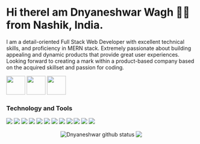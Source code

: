 <span align="left">
  <h1>Hi thereI am Dnyaneshwar Wagh 👨‍💻from Nashik, India.</h1>
 <p>I am a detail-oriented Full Stack Web Developer with excellent technical skills, and proficiency in MERN stack. Extremely passionate about building appealing and dynamic products that provide great user experiences. Looking forward to creating a mark within a product-based company based on the acquired skillset and passion for coding.
</p>
 
<a href='https://www.linkedin.com/in/dnyaneshwar-yadav-wagh-690455279' target='_blank'><img src="https://i.imgur.com/Hy9wWnN.png" width="50" height="50" /></a>
<a href='mailto:dwagh0072@gmail.com' target='_blank'><img src="https://i.imgur.com/5DedS9w.png" width="50" height="50" /></a>
<a href='https://www.linkedin.com/in/dnyaneshwar-yadav-wagh-690455279' target='_blank'><img src="https://i.imgur.com/R1dQaGF.png" width="50" height="50" /></a>



</span>
 
 ### Technology and Tools
 
<img src = "https://img.shields.io/badge/-HTML5-E34F26?style=flat&logo=html5&logoColor=white"> <img src = "https://img.shields.io/badge/-CSS3-1572B6?style=flat&logo=css3&logoColor=white"> <img src="https://img.shields.io/badge/-JavaScript-eed718?style=flat&logo=javascript&logoColor=ffffff"> <img src="https://img.shields.io/badge/-React-000000?style=flat&logo=react&logoColor=00c8ff"> <img src="https://img.shields.io/badge/-Redux-764abc?style=flat&logo=redux&logoColor=white"> <img src="https://img.shields.io/badge/-MongoDB-4DB33D?style=flat&logo=mongodb&logoColor=FFFFFF"> <img src="https://img.shields.io/badge/-Express.js-787878?style=flat"> <img src="https://img.shields.io/badge/-Node.js-3C873A?style=flat&logo=Node.js&logoColor=white"> <img src="http://img.shields.io/badge/-Git-F1502F?style=flat&logo=git&logoColor=FFFFFF"> <img src="http://img.shields.io/badge/-Github-000000?style=flat&logo=github&logoColor=FFFFFF"> <img src="http://img.shields.io/badge/-VS%20Code-007ACC?style=flat&logo=visual%20studio%20code&logoColor=white">
<img src="http://img.shields.io/badge/Postman-FA4566?style=flat&logo=postman&logoColor=white">
 
 <div align="center" display="flex" href="https://github.com/Iammonis">
 
 <img align="center" margin=10 src="https://github-readme-stats.vercel.app/api?username=dnyaneshwarwagh0072&title_color=fff&text_color=fff&show_icons=true&count_private=true&bg_color=130,5d37c5,0e1eaa,319197&include_all_commits=true"       alt="Dnyaneshwar github status" />
 
   <img align="center" margin=10  src="https://github-readme-stats.vercel.app/api/top-langs/?username=prasadbirari&count_private=true&theme=light&layout=compact">
